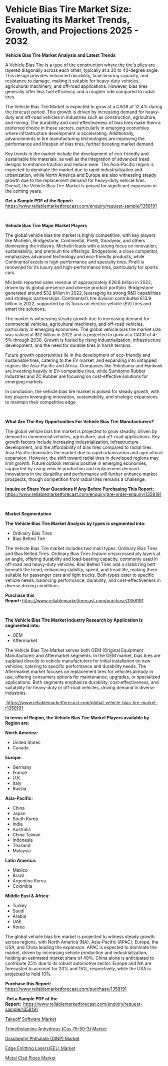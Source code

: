<p><h1>Vehicle Bias Tire Market Size: Evaluating its Market Trends, Growth, and Projections 2025 - 2032</h1></p><p><strong>Vehicle Bias Tire Market Analysis and Latest Trends</strong></p>
<p><p>A Vehicle Bias Tire is a type of tire construction where the tire's plies are layered diagonally across each other, typically at a 30 to 40-degree angle. This design provides enhanced durability, load-bearing capacity, and resistance to damage, making it suitable for heavy-duty vehicles, agricultural machinery, and off-road applications. However, bias tires generally offer less fuel efficiency and a rougher ride compared to radial tires.</p><p>The Vehicle Bias Tire Market is expected to grow at a CAGR of 12.4% during the forecast period. This growth is driven by increasing demand for heavy-duty and off-road vehicles in industries such as construction, agriculture, and mining. The durability and cost-effectiveness of bias tires make them a preferred choice in these sectors, particularly in emerging economies where infrastructure development is accelerating. Additionally, advancements in tire manufacturing technologies are improving the performance and lifespan of bias tires, further boosting market demand.</p><p>Key trends in the market include the development of eco-friendly and sustainable tire materials, as well as the integration of advanced tread designs to enhance traction and reduce wear. The Asia-Pacific region is expected to dominate the market due to rapid industrialization and urbanization, while North America and Europe are also witnessing steady growth due to the replacement demand for heavy-duty vehicle tires. Overall, the Vehicle Bias Tire Market is poised for significant expansion in the coming years.</p></p>
<p><strong>Get a Sample PDF of the Report:&nbsp;</strong> <a href="https://www.reliablemarketforecast.com/enquiry/request-sample/1358191?utm_campaign=2011&utm_medium=2&utm_source=Github&utm_content=ia&utm_term=23012025&utm_id=vehicle-bias-tire">https://www.reliablemarketforecast.com/enquiry/request-sample/1358191</a></p>
<p>&nbsp;</p>
<p><strong>Vehicle Bias Tire Major Market Players</strong></p>
<p><p>The global vehicle bias tire market is highly competitive, with key players like Michelin, Bridgestone, Continental, Pirelli, Goodyear, and others dominating the industry. Michelin leads with a strong focus on innovation, sustainability, and premium tire offerings. Bridgestone, a close competitor, emphasizes advanced technology and eco-friendly products, while Continental excels in high-performance and specialty tires. Pirelli is renowned for its luxury and high-performance tires, particularly for sports cars.</p><p>Michelin reported sales revenue of approximately €28.6 billion in 2022, driven by its global presence and diverse product portfolio. Bridgestone generated around $32 billion in 2022, leveraging its strong R&D capabilities and strategic partnerships. Continental’s tire division contributed €13.9 billion in 2022, supported by its focus on electric vehicle (EV) tires and smart tire solutions.</p><p>The market is witnessing steady growth due to increasing demand for commercial vehicles, agricultural machinery, and off-road vehicles, particularly in emerging economies. The global vehicle bias tire market size was valued at $12 billion in 2022 and is projected to grow at a CAGR of 4-5% through 2030. Growth is fueled by rising industrialization, infrastructure development, and the need for durable tires in harsh terrains.</p><p>Future growth opportunities lie in the development of eco-friendly and sustainable tires, catering to the EV market, and expanding into untapped regions like Asia-Pacific and Africa. Companies like Yokohama and Hankook are investing heavily in EV-compatible tires, while Sumitomo Rubber Industries and ZC Rubber are focusing on cost-effective solutions for emerging markets.</p><p>In conclusion, the vehicle bias tire market is poised for steady growth, with key players leveraging innovation, sustainability, and strategic expansions to maintain their competitive edge.</p></p>
<p>&nbsp;</p>
<p><strong>What Are The Key Opportunities For Vehicle Bias Tire Manufacturers?</strong></p>
<p><p>The global vehicle bias tire market is projected to grow steadily, driven by demand in commercial vehicles, agriculture, and off-road applications. Key growth factors include increasing industrialization, infrastructure development, and the affordability of bias tires compared to radial tires. Asia-Pacific dominates the market due to rapid urbanization and agricultural expansion. However, the shift toward radial tires in developed regions may limit growth. Future outlook remains positive in emerging economies, supported by rising vehicle production and replacement demand. Innovations in tire durability and performance will further enhance market prospects, though competition from radial tires remains a challenge.</p></p>
<p><strong>Inquire or Share Your Questions If Any Before Purchasing This Report:</strong> <a href="https://www.reliablemarketforecast.com/enquiry/pre-order-enquiry/1358191?utm_campaign=2011&utm_medium=2&utm_source=Github&utm_content=ia&utm_term=23012025&utm_id=vehicle-bias-tire">https://www.reliablemarketforecast.com/enquiry/pre-order-enquiry/1358191</a></p>
<p>&nbsp;</p>
<p><strong>Market Segmentation</strong></p>
<p><strong>The Vehicle Bias Tire Market Analysis by types is segmented into:</strong></p>
<p><ul><li>Ordinary Bias Tires</li><li>Bias Belted Tire</li></ul></p>
<p><p>The Vehicle Bias Tire market includes two main types: Ordinary Bias Tires and Bias Belted Tires. Ordinary Bias Tires feature crisscrossed ply layers at an angle, offering durability and load-bearing capacity, commonly used in off-road and heavy-duty vehicles. Bias Belted Tires add a stabilizing belt beneath the tread, enhancing stability, speed, and tread life, making them suitable for passenger cars and light trucks. Both types cater to specific vehicle needs, balancing performance, durability, and cost-effectiveness in diverse driving conditions.</p></p>
<p><strong>Purchase this Report:&nbsp;</strong><a href="https://www.reliablemarketforecast.com/purchase/1358191?utm_campaign=2011&utm_medium=2&utm_source=Github&utm_content=ia&utm_term=23012025&utm_id=vehicle-bias-tire">https://www.reliablemarketforecast.com/purchase/1358191</a></p>
<p>&nbsp;</p>
<p><strong>The Vehicle Bias Tire Market Industry Research by Application is segmented into:</strong></p>
<p><ul><li>OEM</li><li>Aftermarket</li></ul></p>
<p><p>The Vehicle Bias Tire Market serves both OEM (Original Equipment Manufacturer) and Aftermarket segments. In the OEM market, bias tires are supplied directly to vehicle manufacturers for initial installation on new vehicles, catering to specific performance and durability needs. The Aftermarket market focuses on replacement tires for vehicles already in use, offering consumers options for maintenance, upgrades, or specialized applications. Both segments emphasize durability, cost-effectiveness, and suitability for heavy-duty or off-road vehicles, driving demand in diverse industries.</p></p>
<p><a href="https://www.reliablemarketforecast.com/global-vehicle-bias-tire-market-r1358191?utm_campaign=2011&utm_medium=2&utm_source=Github&utm_content=ia&utm_term=23012025&utm_id=vehicle-bias-tire">&nbsp;https://www.reliablemarketforecast.com/global-vehicle-bias-tire-market-r1358191</a></p>
<p><strong>In terms of Region, the Vehicle Bias Tire Market Players available by Region are:</strong></p>
<p>
    <p> <strong> North America: </strong>
        <ul>
            <li>United States</li>
            <li>Canada</li>
        </ul>
        </p> 
    <p> <strong> Europe: </strong>
        <ul>
            <li>Germany</li>
            <li>France</li>
            <li>U.K.</li>
            <li>Italy</li>
            <li>Russia</li>
        </ul>
        </p> 
    <p> <strong> Asia-Pacific: </strong>
        <ul>
            <li>China</li>
            <li>Japan</li>
            <li>South Korea</li>
            <li>India</li>
            <li>Australia</li>
            <li>China Taiwan</li>
            <li>Indonesia</li>
            <li>Thailand</li>
            <li>Malaysia</li>
        </ul>
        </p> 
    <p> <strong> Latin America: </strong>
        <ul>
            <li>Mexico</li>
            <li>Brazil</li>
            <li>Argentina Korea</li>
            <li>Colombia</li>
        </ul>
        </p> 
    <p> <strong> Middle East & Africa: </strong>
        <ul>
            <li>Turkey</li>
            <li>Saudi</li>
            <li>Arabia</li>
            <li>UAE</li>
            <li>Korea</li>
        </ul>
    </p>
    </p>
<p><p>The global vehicle bias tire market is projected to witness steady growth across regions, with North America (NA), Asia-Pacific (APAC), Europe, the USA, and China leading the expansion. APAC is expected to dominate the market, driven by increasing vehicle production and industrialization, holding an estimated market share of 40%. China alone is anticipated to contribute 25% due to its robust automotive sector. Europe and NA are forecasted to account for 20% and 15%, respectively, while the USA is projected to hold 10%.</p></p>
<p><strong>Purchase this Report: </strong><a href="https://www.reliablemarketforecast.com/purchase/1358191?utm_campaign=2011&utm_medium=2&utm_source=Github&utm_content=ia&utm_term=23012025&utm_id=vehicle-bias-tire">https://www.reliablemarketforecast.com/purchase/1358191</a></p>
<p>&nbsp;<strong>Get a Sample PDF of the Report:&nbsp;&nbsp;</strong><a href="https://www.reliablemarketforecast.com/enquiry/request-sample/1358191?utm_campaign=2011&utm_medium=2&utm_source=Github&utm_content=ia&utm_term=23012025&utm_id=vehicle-bias-tire">https://www.reliablemarketforecast.com/enquiry/request-sample/1358191</a></p>
<p><strong></strong></p>
<p><p><a href="https://www.linkedin.com/pulse/cumulative-effect-latest-trendss-disrupted-takeoff-software-twntc?utm_campaign=2011&utm_medium=2&utm_source=Github&utm_content=ia&utm_term=23012025&utm_id=vehicle-bias-tire">Takeoff Software Market</a></p><p><a href="https://www.linkedin.com/pulse/scope-trends-trimethylamine-anhydrous-cas-75-50-3-market-phjgc?utm_campaign=2011&utm_medium=2&utm_source=Github&utm_content=ia&utm_term=23012025&utm_id=vehicle-bias-tire">Trimethylamine Anhydrous (Cas 75-50-3) Market</a></p><p><a href="https://www.linkedin.com/pulse/industry-projections-global-diisoheptyl-phthalate-dinp-market-btuoc?utm_campaign=2011&utm_medium=2&utm_source=Github&utm_content=ia&utm_term=23012025&utm_id=vehicle-bias-tire">Diisoheptyl Phthalate (DINP) Market</a></p><p><a href="https://www.linkedin.com/pulse/growing-demand-edge-emitting-laserseel-market-forecasting-i9qec?utm_campaign=2011&utm_medium=2&utm_source=Github&utm_content=ia&utm_term=23012025&utm_id=vehicle-bias-tire">Edge Emitting Lasers(EEL) Market</a></p><p><a href="https://www.linkedin.com/pulse/market-dynamics-future-trends-global-metal-clad-pipes-sector-qcpnc?utm_campaign=2011&utm_medium=2&utm_source=Github&utm_content=ia&utm_term=23012025&utm_id=vehicle-bias-tire">Metal Clad Pipes Market</a></p></p>
